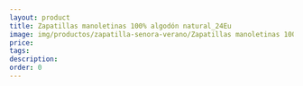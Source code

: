 ```yaml
---
layout: product
title: Zapatillas manoletinas 100% algodón natural_24Eu
image: img/productos/zapatilla-senora-verano/Zapatillas manoletinas 100% algodón natural_24Eu.jpeg
price: 
tags: 
description: 
order: 0
---
```

